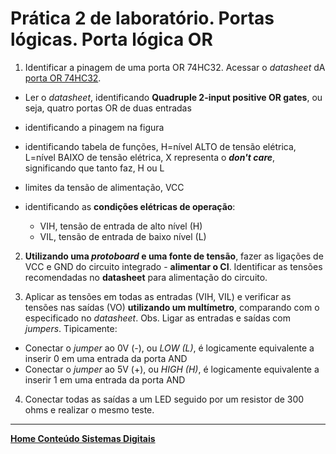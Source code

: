 # Prática 2 de laboratório. Portas lógicas. Porta lógica OR

1. Identificar a pinagem de uma porta OR 74HC32. Acessar o  *datasheet* dA [porta OR 74HC32](https://claytonjasilva.github.io/sisdig_aulas/sistemas_digitais_datasheet_SN74HC32N_Texas.pdf).

- Ler o *datasheet*, identificando **Quadruple 2-input positive OR gates**, ou seja, quatro portas OR de duas entradas
- identificando a pinagem na figura
- identificando tabela de funções, H=nível ALTO de tensão elétrica, L=nível BAIXO de tensão elétrica, X representa o ***don't care***, significando que tanto faz, H ou L
- limites da tensão de alimentação, VCC
- identificando as **condições elétricas de operação**:

  - VIH, tensão de entrada de alto nível (H)
  - VIL, tensão de entrada de baixo nível (L)

2. **Utilizando uma *protoboard* e uma fonte de tensão**, fazer as ligações de VCC e GND do circuito integrado - **alimentar o CI**. Identificar as tensões recomendadas no **datasheet** para alimentação do circuito.

3. Aplicar as tensões em todas as entradas (VIH, VIL) e verificar as tensões nas saídas (VO) **utilizando um multímetro**, comparando com o especificado no *datasheet*. Obs. Ligar as entradas e saídas com *jumpers*. Tipicamente:

- Conectar o *jumper* ao 0V (-), ou *LOW (L)*, é logicamente equivalente a inserir 0 em uma entrada da porta AND  
- Conectar o *jumper* ao 5V (+), ou *HIGH (H)*, é logicamente equivalente a inserir 1 em uma entrada da porta AND

4. Conectar todas as saídas a um LED seguido por um resistor de 300 ohms e realizar o mesmo teste.

 ___
 **[Home Conteúdo Sistemas Digitais](https://github.com/claytonjasilva/claytonjasilva.github.io/blob/main/sisdig_aulas.md)**  
